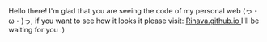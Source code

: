 Hello there! I'm glad that you are seeing the code of my personal web (っ・ω・)っ, if you want  to see how it looks it please visit: <a href="https://rinava.github.io/"> Rinava.github.io </a>
I'll be waiting for you :)


